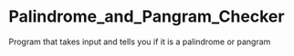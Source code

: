 # Palindrome_and_Pangram_Checker
Program that takes input and tells you if it is a palindrome or pangram
